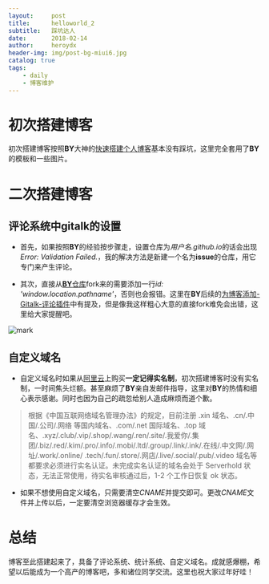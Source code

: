 ```yaml
---
layout:     post
title:      helloworld_2
subtitle:   踩坑达人
date:       2018-02-14
author:     heroydx
header-img: img/post-bg-miui6.jpg
catalog: true
tags:
    - daily
    - 博客维护
---
```

# 初次搭建博客

初次搭建博客按照**BY**大神的[快速搭建个人博客](http://qiubaiying.top/2017/02/06/%E5%BF%AB%E9%80%9F%E6%90%AD%E5%BB%BA%E4%B8%AA%E4%BA%BA%E5%8D%9A%E5%AE%A2/)基本没有踩坑，这里完全套用了**BY**的模板和一些图片。

# 二次搭建博客

## 评论系统中gitalk的设置

* 首先，如果按照**BY**的经验按步骤走，设置仓库为*用户名.github.io*的话会出现*Error: Validation Failed.*，我的解决方法是新建一个名为**issue**的仓库，用它专门来产生评论。

* 其次，直接从[**BY**仓库](https://github.com/qiubaiying/qiubaiying.github.io)fork来的需要添加一行*id: 'window.location.pathname'*，否则也会报错。这里在**BY**后续的[为博客添加-Gitalk-评论插件](http://qiubaiying.top/2017/12/19/%E4%B8%BA%E5%8D%9A%E5%AE%A2%E6%B7%BB%E5%8A%A0-Gitalk-%E8%AF%84%E8%AE%BA%E6%8F%92%E4%BB%B6/)中有提及，但是像我这样粗心大意的直接fork难免会出错，这里给大家提醒吧。

![mark](http://p3vekuvea.bkt.clouddn.com/blog/180214/BHl1e536Kf.png?imageslim)

## 自定义域名

* 自定义域名时如果从[阿里云](https://wanwang.aliyun.com/domain/?spm=5176.8006371.1007.dnetcndomain.q1ys4x)上购买**一定记得实名制**，初次搭建博客时没有实名制，一时间焦头烂额。甚至麻烦了**BY**亲自发邮件指导，这里对**BY**的热情和细心表示感谢。同时也因为自己的疏忽给别人造成麻烦而道个歉。

> 根据《中国互联网络域名管理办法》的规定，目前注册 .xin 域名、.cn/.中国/.公司/.网络 等国内域名、.com/.net 国际域名、.top 域名、.xyz/.club/.vip/.shop/.wang/.ren/.site/.我爱你/.集团/.biz/.red/.kim/.pro/.info/.mobi/.ltd/.group/.link/.ink/.在线/.中文网/.网址/.work/.online/ .tech/.fun/.store/.网店/.live/.social/.pub/.video 域名等都要求必须进行实名认证。未完成实名认证的域名会处于 Serverhold 状态，无法正常使用，待实名审核通过后，1-2 个工作日恢复 ok 状态。

* 如果不想使用自定义域名，只需要清空*CNAME*并提交即可。更改*CNAME*文件并上传以后，一定要清空浏览器缓存才会生效。

# 总结

博客至此搭建起来了，具备了评论系统、统计系统、自定义域名。成就感爆棚，希望以后能成为一个高产的博客吧，多和诸位同学交流。这里也祝大家过年好哇！
